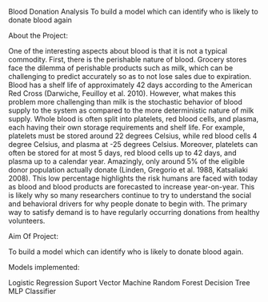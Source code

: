  Blood Donation Analysis
 To build a model which can identify who is likely to donate blood again


About the Project:

One of the interesting aspects about blood is that it is not a typical commodity. First, there is the perishable nature of blood. Grocery stores face the dilemma of perishable products such as milk, which can be challenging to predict accurately so as to not lose sales due to expiration. Blood has a shelf life of approximately 42 days according to the American Red Cross (Darwiche, Feuilloy et al. 2010). However, what makes this problem more challenging than milk is the stochastic behavior of blood supply to the system as compared to the more deterministic nature of milk supply. Whole blood is often split into platelets, red blood cells, and plasma, each having their own storage requirements and shelf life. For example, platelets must be stored around 22 degrees Celsius, while red blood cells 4 degree Celsius, and plasma at -25 degrees Celsius. Moreover, platelets can often be stored for at most 5 days, red blood cells up to 42 days, and plasma up to a calendar year.
Amazingly, only around 5% of the eligible donor population actually donate (Linden, Gregorio et al. 1988, Katsaliaki 2008). This low percentage highlights the risk humans are faced with today as blood and blood products are forecasted to increase year-on-year. This is likely why so many researchers continue to try to understand the social and behavioral drivers for why people donate to begin with. The primary way to satisfy demand is to have regularly occurring donations from healthy volunteers.



Aim Of Project:

To build a model which can identify who is likely to donate blood again. 



Models implemented:

Logistic Regression
Suport Vector Machine
Random Forest
Decision Tree
MLP Classifier